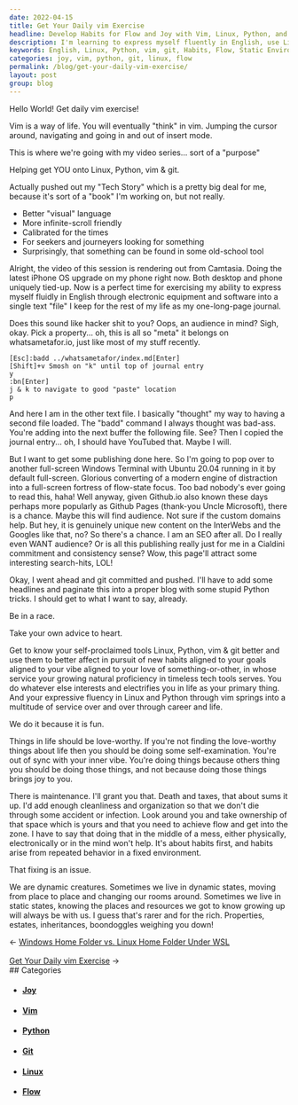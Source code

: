 ```yaml
---
date: 2022-04-15
title: Get Your Daily vim Exercise
headline: Develop Habits for Flow and Joy with Vim, Linux, Python, and Git
description: I'm learning to express myself fluently in English, use Linux, Python, vim, and git, and focus on joy-filled habits. I'm also recognizing the importance of maintenance and organization to achieve flow, but understand the difficulty of developing habits in a constantly changing environment. I'm exploring the luxuries of static environments, like properties and inheritances, and how they can help with habit formation.
keywords: English, Linux, Python, vim, git, Habits, Flow, Static Environments, Properties, Estates, Inheritances, Electronic Equipment, Software, Love-worthy, Joy, Maintenance, Organization, Zone, Environment, Changing
categories: joy, vim, python, git, linux, flow
permalink: /blog/get-your-daily-vim-exercise/
layout: post
group: blog
---
```



Hello World! Get daily vim exercise!

Vim is a way of life. You will eventually "think" in vim. Jumping the cursor
around, navigating and going in and out of insert mode.

This is where we're going with my video series... sort of a "purpose"

Helping get YOU onto Linux, Python, vim & git.

Actually pushed out my "Tech Story" which is a pretty big deal for me, because
it's sort of a "book" I'm working on, but not really.

- Better "visual" language
- More infinite-scroll friendly
- Calibrated for the times
- For seekers and journeyers looking for something
- Surprisingly, that something can be found in some old-school tool

Alright, the video of this session is rendering out from Camtasia. Doing the
latest iPhone OS upgrade on my phone right now. Both desktop and phone uniquely
tied-up. Now is a perfect time for exercising my ability to express myself
fluidly in English through electronic equipment and software into a single text
"file" I keep for the rest of my life as my one-long-page journal.

Does this sound like hacker shit to you? Oops, an audience in mind? Sigh, okay.
Pick a property... oh, this is all so "meta" it belongs on whatsametafor.io,
just like most of my stuff recently.

    [Esc]:badd ../whatsametafor/index.md[Enter]
    [Shift]+v Smosh on "k" until top of journal entry
    y
    :bn[Enter]
    j & k to navigate to good "paste" location
    p

And here I am in the other text file. I basically "thought" my way to having a
second file loaded. The "badd" command I always thought was bad-ass. You're
adding into the next buffer the following file. See? Then I copied the journal
entry... oh, I should have YouTubed that. Maybe I will.

But I want to get some publishing done here. So I'm going to pop over to
another full-screen Windows Terminal with Ubuntu 20.04 running in it by default
full-screen. Glorious converting of a modern engine of distraction into a
full-screen fortress of flow-state focus. Too bad nobody's ever going to read
this, haha! Well anyway, given Github.io also known these days perhaps more
popularly as Github Pages (thank-you Uncle Microsoft), there is a chance. Maybe
this will find audience. Not sure if the custom domains help. But hey, it is
genuinely unique new content on the InterWebs and the Googles like that, no? So
there's a chance. I am an SEO after all. Do I really even WANT audience? Or is
all this publishing really just for me in a Cialdini commitment and consistency
sense? Wow, this page'll attract some interesting search-hits, LOL!

Okay, I went ahead and git committed and pushed. I'll have to add some
headlines and paginate this into a proper blog with some stupid Python tricks.
I should get to what I want to say, already.

Be in a race.

Take your own advice to heart.

Get to know your self-proclaimed tools Linux, Python, vim & git better and use
them to better affect in pursuit of new habits aligned to your goals aligned to
your vibe aligned to your love of something-or-other, in whose service your
growing natural proficiency in timeless tech tools serves. You do whatever else
interests and electrifies you in life as your primary thing. And your
expressive fluency in Linux and Python through vim springs into a multitude of
service over and over through career and life.

We do it because it is fun.

Things in life should be love-worthy. If you're not finding the love-worthy
things about life then you should be doing some self-examination. You're out of
sync with your inner vibe. You're doing things because others thing you should
be doing those things, and not because doing those things brings joy to you.

There is maintenance. I'll grant you that. Death and taxes, that about sums it
up. I'd add enough cleanliness and organization so that we don't die through
some accident or infection. Look around you and take ownership of that space
which is yours and that you need to achieve flow and get into the zone. I have
to say that doing that in the middle of a mess, either physically,
electronically or in the mind won't help. It's about habits first, and habits
arise from repeated behavior in a fixed environment.

That fixing is an issue.

We are dynamic creatures. Sometimes we live in dynamic states, moving from
place to place and changing our rooms around. Sometimes we live in static
states, knowing the places and resources we got to know growing up will always
be with us. I guess that's rarer and for the rich. Properties, estates,
inheritances, boondoggles weighing you down!

<div class="arrow-links"><div class="post-nav-prev"><span class="arrow">&larr;&nbsp;</span><a href="/blog/windows-home-folder-vs-linux-home-folder-under-wsl/">Windows Home Folder vs. Linux Home Folder Under WSL</a></div> &nbsp; <div class="post-nav-next"><a href="/blog/get-your-daily-vim-exercise/">Get Your Daily vim Exercise</a><span class="arrow">&nbsp;&rarr;</span></div></div>
## Categories

<ul>
<li><h4><a href='/joy/'>Joy</a></h4></li>
<li><h4><a href='/vim/'>Vim</a></h4></li>
<li><h4><a href='/python/'>Python</a></h4></li>
<li><h4><a href='/git/'>Git</a></h4></li>
<li><h4><a href='/linux/'>Linux</a></h4></li>
<li><h4><a href='/flow/'>Flow</a></h4></li></ul>